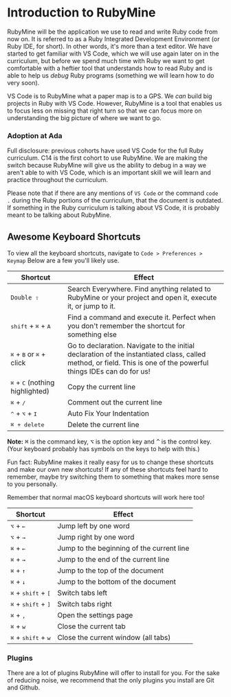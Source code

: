 # Introduction to RubyMine

RubyMine will be the application we use to read and write Ruby code from now on. It is referred to as a Ruby Integrated Development Environment (or Ruby IDE, for short). In other words, it's more than a text editor.
We have started to get familiar with VS Code, which we will use again later on in the curriculum, but before we spend much time with Ruby we want to get comfortable with a heftier tool that understands how to read Ruby and is able to help us _debug_ Ruby programs (something we will learn how to do very soon). 

VS Code is to RubyMine what a paper map is to a GPS. We _can_ build big projects in Ruby with VS Code. However, RubyMine is a tool that enables us to focus less on missing that right turn so that we can focus more on understanding the big picture of where we want to go.

### Adoption at Ada

Full disclosure: previous cohorts have used VS Code for the full Ruby curriculum. C14 is the first cohort to use RubyMine. We are making the switch because RubyMine will give us the ability to debug in a way we aren't able to with VS Code, which is an important skill we will learn and practice throughout the curriculum.

Please note that if there are any mentions of `VS Code` or the command `code .` during the Ruby portions of the curriculum, that the document is outdated. If something in the Ruby curriculum is talking about VS Code, it is probably meant to be talking about RubyMine.

## Awesome Keyboard Shortcuts
To view all the keyboard shortcuts, navigate to `Code > Preferences > Keymap`
Below are a few you'll likely use.

Shortcut | Effect
---      | ---
`Double ⇧`  | Search Everywhere. Find anything related to RubyMine or your project and open it, execute it, or jump to it.
<kbd>shift</kbd> + <kbd>⌘</kbd> + <kbd>A</kbd>     | Find a command and execute it. Perfect when you don't remember the shortcut for something else
<kbd>⌘</kbd> + <kbd>B</kbd> or <kbd>⌘</kbd> + click     | Go to declaration. Navigate to the initial declaration of the instantiated class, called method, or field. This is one of the powerful things IDEs can do for us!
<kbd>⌘</kbd> + <kbd>C</kbd> (nothing highlighted)    | Copy the current line
<kbd>⌘</kbd> + <kbd>/</kbd>     | Comment out the current line
<kbd>^</kbd> + <kbd>⌥</kbd> + <kbd>I</kbd>   | Auto Fix Your Indentation
<kbd>⌘</kdb> + <kbd>delete</kbd>    | Delete the current line

**Note:** <kbd>⌘</kbd> is the command key, <kbd>⌥</kbd> is the option key and <kbd>^</kbd> is the control key.  (Your keyboard probably has symbols on the keys to help with this.)

Fun fact: RubyMine makes it really easy for us to change these shortcuts and make our own new shortcuts! If any of these shortcuts feel hard to remember, maybe try switching them to something that makes more sense to you personally.

Remember that normal macOS keyboard shortcuts will work here too!

Shortcut | Effect
---      | ---
<kbd>⌥</kbd> + <kbd>←</kbd> | Jump left by one word
<kbd>⌥</kbd> + <kbd>→</kbd> | Jump right by one word
<kbd>⌘</kbd> + <kbd>←</kbd> | Jump to the beginning of the current line
<kbd>⌘</kbd> + <kbd>→</kbd> | Jump to the end of the current line
<kbd>⌘</kbd> + <kbd>↑</kbd> | Jump to the top of the document
<kbd>⌘</kbd> + <kbd>↓</kbd> | Jump to the bottom of the document
<kbd>⌘</kbd> + <kbd>shift</kbd> + <kbd>[</kbd> | Switch tabs left
<kbd>⌘</kbd> + <kbd>shift</kbd> + <kbd>]</kbd> | Switch tabs right
<kbd>⌘</kbd> + <kbd>,</kbd>  | Open the settings page
<kbd>⌘</kbd> + <kbd>w</kbd>     | Close the current tab
<kbd>⌘</kbd> + <kbd>shift</kbd> + <kbd>w</kbd>    | Close the current window (all tabs)

### Plugins
There are a lot of plugins RubyMine will offer to install for you. For the sake of reducing noise, we recommend that the only plugins you install are Git and Github.
